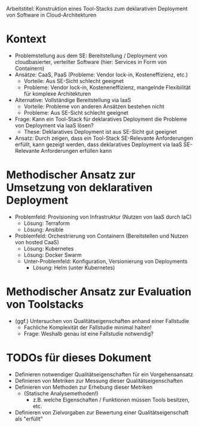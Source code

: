 Arbeitstitel: Konstruktion eines Tool-Stacks zum deklarativen Deployment von Software in Cloud-Architekturen

# Kontext

- Problemstellung aus dem SE: Bereitstellung / Deployment von cloudbasierter, verteilter Software (hier: Services in Form von Containern)
- Ansätze: CaaS, PaaS (Probleme: Vendor lock-in, Kosteneffizienz, etc.)
	- Vorteile: Aus SE-Sicht schlecht geeignet
	- Probleme: Vendor lock-in, Kosteneneffizienz, mangelnde Flexibilität für komplexe Architekturen 
- Alternative: Vollständige Bereitstellung via IaaS
	- Vorteile: Probleme von anderen Ansätzen bestehen nicht
	- Probleme: Aus SE-Sicht schlecht geeignet
- Frage: Kann ein Tool-Stack für deklaratives Deployment die Probleme von Deployment via IaaS lösen?
	- These: Deklaratives Deployment ist aus SE-Sicht gut geeignet
- Ansatz: Durch zeigen, dass ein Tool-Stack SE-Relevante Anforderungen erfüllt, kann gezeigt werden, dass deklaratives Deployment via IaaS SE-Relevante Anforderungen erfüllen kann

# Methodischer Ansatz zur Umsetzung von deklarativen Deployment

- Problemfeld: Provisioning von Infrastruktur (Nutzen von IaaS durch IaC)
	- Lösung: Terraform
	- Lösung: Ansible
- Problemfeld: Orchestrierung von Containern (Bereitstellen und Nutzen von hosted CaaS)
	- Lösung: Kubernetes
	- Lösung: Docker Swarm
	- Unter-Problemfeld: Konfiguration, Versionierung von Deployments
		- Lösung: Helm (unter Kubernetes)

# Methodischer Ansatz zur Evaluation von Toolstacks

- (ggf.) Untersuchen von Qualitätseigenschaften anhand einer Fallstudie
	- Fachliche Komplexität der Fallstudie minimal halten!
	- Frage: Weshalb genau ist eine Fallstudie notwendig?

# TODOs für dieses Dokument

- Definieren notwendiger Qualitätseigenschaften für ein Vorgehensansatz
- Definieren von Metriken zur Messung dieser Qualitätseigenschaften
- Definieren von Methoden zur Erhebung dieser Metriken
	- (Statische Analysemethoden!)
		- z.B. welche Eigenschaften / Funktionen müssen Tools besitzen, etc.
- Definieren von Zielvorgaben zur Bewertung einer Qualitätseigenschaft als "erfüllt"
